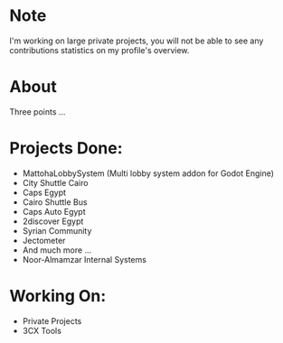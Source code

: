 # Note
I'm working on large private projects, you will not be able to see any contributions statistics on my profile's overview.
# About
Three points ...

# Projects Done:
- MattohaLobbySystem (Multi lobby system addon for Godot Engine)
- City Shuttle Cairo
- Caps Egypt
- Cairo Shuttle Bus
- Caps Auto Egypt
- 2discover Egypt
- Syrian Community
- Jectometer
- And much more ...
- Noor-Almamzar Internal Systems



# Working On:
- Private Projects
- 3CX Tools
